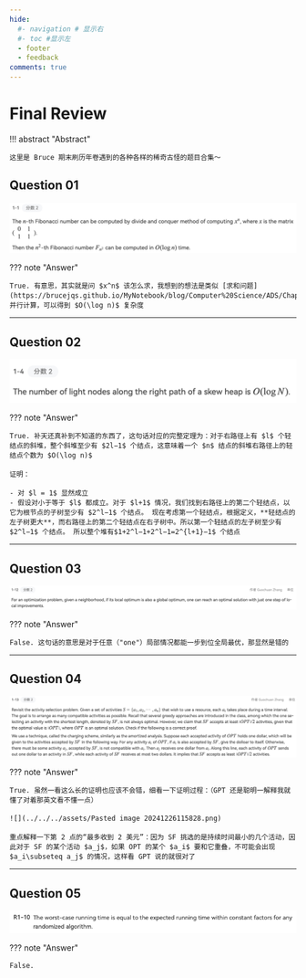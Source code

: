 ```yaml
---
hide:
  #- navigation # 显示右
  #- toc #显示左
  - footer
  - feedback
comments: true
--- 
```


# Final Review

!!! abstract "Abstract"

	这里是 Bruce 期末刷历年卷遇到的各种各样的稀奇古怪的题目合集～

## Question 01

![](../../../assets/Pasted%20image%2020241226105538.png)

??? note "Answer"

	True. 有意思，其实就是问 $x^n$ 该怎么求，我想到的想法是类似 [求和问题](https://brucejqs.github.io/MyNotebook/blog/Computer%20Science/ADS/Chapter%2014/#__tabbed_2_1)，并行计算，可以得到 $O(\log n)$ 复杂度
***
## Question 02

![](../../../assets/Pasted%20image%2020241226110631.png)

??? note "Answer"

	True. 补天还真补到不知道的东西了，这句话对应的完整定理为：对于右路径上有 $l$ 个轻结点的斜堆，整个斜堆至少有 $2l−1$ 个结点，这意味着一个 $n$ 结点的斜堆右路径上的轻结点个数为 $O(\log n)$
	
	证明：
	
	- 对 $l = 1$ 显然成立
	- 假设对小于等于 $l$ 都成立。对于 $l+1$ 情况，我们找到右路径上的第二个轻结点，以它为根节点的子树至少有 $2^l−1$ 个结点。 现在考虑第一个轻结点，根据定义，**轻结点的左子树更大**，而右路径上的第二个轻结点在右子树中。所以第一个轻结点的左子树至少有 $2^l−1$ 个结点。 所以整个堆有$1+2^l−1+2^l−1=2^{l+1}−1$ 个结点
***
## Question 03

![](../../../assets/Pasted%20image%2020241226115327.png)

??? note "Answer"

	False. 这句话的意思是对于任意（"one"）局部情况都能一步到位全局最优，那显然是错的
***
## Question 04

![](../../../assets/Pasted%20image%2020241226115515.png)

??? note "Answer"

	True. 虽然一看这么长的证明也应该不会错，细看一下证明过程：（GPT 还是聪明一解释我就懂了对着那英文看不懂一点）
	
	![](../../../assets/Pasted image 20241226115828.png)
	
	重点解释一下第 2 点的“最多收到 2 美元”：因为 SF 挑选的是持续时间最小的几个活动，因此对于 SF 的某个活动 $a_j$，如果 OPT 的某个 $a_i$ 要和它重叠，不可能会出现 $a_i\subseteq a_j$ 的情况，这样看 GPT 说的就很对了
***
## Question 05

![](../../../assets/Pasted%20image%2020250102112750.png)

??? note "Answer"

	False. 